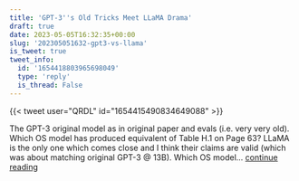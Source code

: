 ```yaml
---
title: 'GPT-3''s Old Tricks Meet LLaMA Drama'
draft: true
date: 2023-05-05T16:32:35+00:00
slug: '202305051632-gpt3-vs-llama'
is_tweet: true
tweet_info:
  id: '1654418803965698049'
  type: 'reply'
  is_thread: False
---
```




{{< tweet user="QRDL" id="1654415490834649088" >}}

The GPT-3 original model as in original paper and evals (i.e. very very old). Which OS model has produced equivalent of Table H.1 on Page 63? LLaMA is the only one which comes close and I think their claims are valid (which was about matching original GPT-3 @ 13B). Which OS model… [continue reading](https://x.com/sytelus/status/1654418803965698049)
